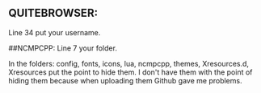 ## QUITEBROWSER:
Line 34 put your username.

##NCMPCPP:
Line 7 your folder.

In the folders: config, fonts, icons, lua, ncmpcpp, themes, Xresources.d, Xresources put the point to hide them.
I don't have them with the point of hiding them because when uploading them Github gave me problems.

